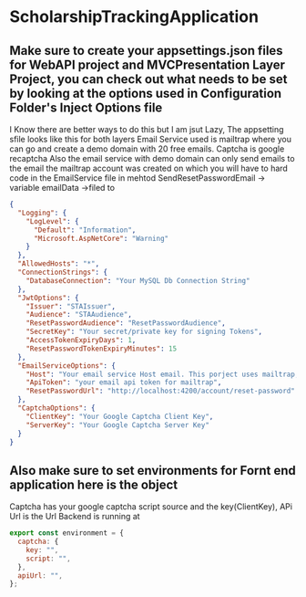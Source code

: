 # ScholarshipTrackingApplication

## Make sure to create your appsettings.json files for WebAPI project and MVCPresentation Layer Project, you can check out what needs to be set by looking at the options used in Configuration Folder's Inject Options file

I Know there are better ways to do this but I am jsut Lazy, The appsetting sfile looks like this for both layers
Email Service used is mailtrap where you can go and create a demo domain with 20 free emails. Captcha is google recaptcha
Also the email service with demo domain can only send emails to the email the mailtrap account was created on which you will
have to hard code in the EmailService file in mehtod SendResetPasswordEmail -> variable emailData ->filed to

```json
{
  "Logging": {
    "LogLevel": {
      "Default": "Information",
      "Microsoft.AspNetCore": "Warning"
    }
  },
  "AllowedHosts": "*",
  "ConnectionStrings": {
    "DatabaseConnection": "Your MySQL Db Connection String"
  },
  "JwtOptions": {
    "Issuer": "STAIssuer",
    "Audience": "STAAudience",
    "ResetPasswordAudience": "ResetPasswordAudience",
    "SecretKey": "Your secret/private key for signing Tokens",
    "AccessTokenExpiryDays": 1,
    "ResetPasswordTokenExpiryMinutes": 15
  },
  "EmailServiceOptions": {
    "Host": "Your email service Host email. This porject uses mailtrap, where you can create a demo domain",
    "ApiToken": "your email api token for mailtrap",
    "ResetPasswordUrl": "http://localhost:4200/account/reset-password"
  },
  "CaptchaOptions": {
    "ClientKey": "Your Google Captcha Client Key",
    "ServerKey": "Your Google Captcha Server Key"
  }
}
```

## Also make sure to set environments for Fornt end application here is the object

Captcha has your google captcha script source and the key(ClientKey), APi Url is the Url Backend is running at

```javascript
export const environment = {
  captcha: {
    key: "",
    script: "",
  },
  apiUrl: "",
};
```
